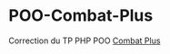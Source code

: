 # POO-Combat-Plus

Correction du TP PHP POO [Combat Plus](https://github.com/G404-DWWM/POO-Combat-Plus)